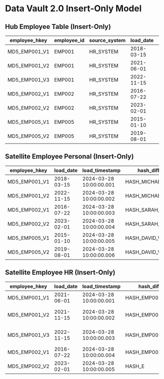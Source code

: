 # Data Vault 2.0 Insert-Only Model

## Hub Employee Table (Insert-Only)

| employee_hkey | employee_id | source_system | load_date     | record_source | load_timestamp | etl_batch_id |
|--------------|-------------|---------------|---------------|---------------|----------------|--------------|
| MD5_EMP001_V1| EMP001      | HR_SYSTEM     | 2018-03-15    | HR_IMPORT     | 2024-03-28 10:00:00.001 | BATCH_2024_001 |
| MD5_EMP001_V2| EMP001      | HR_SYSTEM     | 2021-06-01    | HR_IMPORT     | 2024-03-28 10:00:00.002 | BATCH_2024_001 |
| MD5_EMP001_V3| EMP001      | HR_SYSTEM     | 2022-11-15    | HR_IMPORT     | 2024-03-28 10:00:00.003 | BATCH_2024_001 |
| MD5_EMP002_V1| EMP002      | HR_SYSTEM     | 2016-07-22    | HR_IMPORT     | 2024-03-28 10:00:00.004 | BATCH_2024_001 |
| MD5_EMP002_V2| EMP002      | HR_SYSTEM     | 2023-02-01    | HR_IMPORT     | 2024-03-28 10:00:00.005 | BATCH_2024_001 |
| MD5_EMP005_V1| EMP005      | HR_SYSTEM     | 2015-01-10    | HR_IMPORT     | 2024-03-28 10:00:00.006 | BATCH_2024_001 |
| MD5_EMP005_V2| EMP005      | HR_SYSTEM     | 2019-08-01    | HR_IMPORT     | 2024-03-28 10:00:00.007 | BATCH_2024_001 |

## Satellite Employee Personal (Insert-Only)

| employee_hkey | load_date   | load_timestamp         | hash_diff     | first_name | last_name | hire_date   | etl_batch_id   |
|--------------|-------------|------------------------|---------------|------------|-----------|-------------|----------------|
| MD5_EMP001_V1| 2018-03-15  | 2024-03-28 10:00:00.001| HASH_MICHAEL_V1 | Michael  | Chen      | 2018-03-15  | BATCH_2024_001 |
| MD5_EMP001_V2| 2022-11-15  | 2024-03-28 10:00:00.002| HASH_MICHAEL_V2 | Michael  | Chen      | 2018-03-15  | BATCH_2024_001 |
| MD5_EMP002_V1| 2016-07-22  | 2024-03-28 10:00:00.003| HASH_SARAH_V1   | Sarah    | Rodriguez | 2016-07-22  | BATCH_2024_001 |
| MD5_EMP002_V2| 2023-02-01  | 2024-03-28 10:00:00.004| HASH_SARAH_V2   | Sarah    | Rodriguez | 2016-07-22  | BATCH_2024_001 |
| MD5_EMP005_V1| 2015-01-10  | 2024-03-28 10:00:00.005| HASH_DAVID_V1   | David    | Kim       | 2015-01-10  | BATCH_2024_001 |
| MD5_EMP005_V2| 2019-08-01  | 2024-03-28 10:00:00.006| HASH_DAVID_V2   | David    | Kim       | 2015-01-10  | BATCH_2024_001 |

## Satellite Employee HR (Insert-Only)

| employee_hkey | load_date   | load_timestamp         | hash_diff     | job_title            | department    | salary | performance_rating | manager_hkey | valid_from  | valid_to    | etl_batch_id   |
|--------------|-------------|------------------------|---------------|---------------------|---------------|--------|--------------------|--------------|-----------  |-------------|----------------|
| MD5_EMP001_V1| 2021-06-01  | 2024-03-28 10:00:00.001| HASH_EMP001_HR1| Product Manager     | Product       | 125000 | 4.5                | MD5_EMP005   | 2021-06-01  | 2021-11-14  | BATCH_2024_001 |
| MD5_EMP001_V2| 2021-11-15  | 2024-03-28 10:00:00.002| HASH_EMP001_HR2| Senior Software Eng | Engineering   | 125000 | 4.5                | MD5_EMP005   | 2021-11-15  | 2022-11-14  | BATCH_2024_001 |
| MD5_EMP001_V3| 2022-11-15  | 2024-03-28 10:00:00.003| HASH_EMP001_HR3| Data Science Lead   | Data Science  | 125000 | 4.5                | MD5_EMP005   | 2022-11-15  | 9999-12-31  | BATCH_2024_001 |
| MD5_EMP002_V1| 2016-07-22  | 2024-03-28 10:00:00.004| HASH_EMP002_HR1| Marketing Manager   | Marketing     | 110000 | 4.2                | MD5_EMP007   | 2016-07-22  | 2023-01-31  | BATCH_2024_001 |
| MD5_EMP002_V2| 2023-02-01  | 2024-03-28 10:00:00.005| HASH_E
